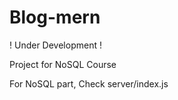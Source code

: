 # Blog-mern

! Under Development !


Project for NoSQL Course

For NoSQL part, Check server/index.js
